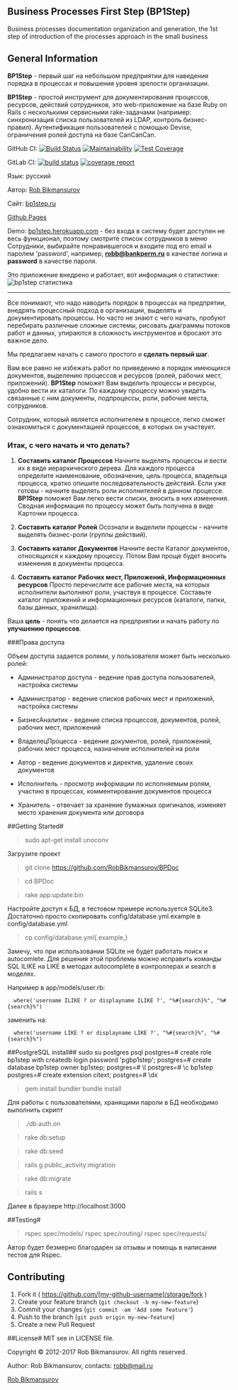 Business Processes First Step (BP1Step)
---
Business processes documentation organization and generation, the 1st step of introduction of the processes approach in the small business

## General Information

**BP1Step** - первый шаг на небольшом предприятии для наведения порядка в процессах и повышения уровня зрелости организации.

**BP1Step** - простой инструмент для документирования процессов, ресурсов, действий сотрудников, это web-приложение на базе Ruby on Rails с несколькими сервисными rake-задачами (например: синхронизация списка пользователей из LDAP, контроль бизнес-правил).
Аутентификация пользователей с помощью Devise, ограничения ролей доступа на базе CanCanCan.

GitHub CI: [![Build Status](https://travis-ci.org/RobBikmansurov/bp1step.svg?branch=master)](https://travis-ci.org/RobBikmansurov/bp1step)
[![Maintainability](https://api.codeclimate.com/v1/badges/243fc04d775701086f9f/maintainability)](https://codeclimate.com/github/RobBikmansurov/bp1step/maintainability)
[![Test Coverage](https://api.codeclimate.com/v1/badges/243fc04d775701086f9f/test_coverage)](https://codeclimate.com/github/RobBikmansurov/bp1step/test_coverage)

GitLab CI: [![build status](https://gitlab.com/RobBikmansurov/bp1step/badges/master/build.svg)](https://gitlab.com/RobBikmansurov/bp1step/commits/master)
[![coverage report](https://gitlab.com/RobBikmansurov/bp1step/badges/master/coverage.svg)](https://gitlab.com/RobBikmansurov/bp1step/commits/master)

Язык: русский

Автор: [Rob Bikmansurov](mailto:robb@mail.ru)

Сайт: [bp1step.ru](http://bp1step.ru)

[Github Pages](https://robbikmansurov.github.io/bp1step/)

Demo: [bp1step.herokuapp.com](https://bp1step.herokuapp.com/about) - без входа в систему будет доступен не весь функционал, поэтому смотрите список сотрудников в меню Сотрудники, выбирайте понравившегося и входите под его email и паролем 'password', например, **robb@bankperm.ru**  в качестве логина и **password** в качестве пароля.

Это приложение внедрено и работает, вот информация о статистике: 
![bp1step статистика](https://cloud.githubusercontent.com/assets/847150/20169830/d3917074-a753-11e6-814f-10d699d069e0.png)

---
Все понимают, что надо наводить порядок в процессах на предпрятии, внедрять процессный подход в организации, выделять и документировать процессы.
Но часто не знают с чего начать, пробуют перебирать различные сложные системы, рисовать диаграммы потоков работ и данных, упираются в сложность инструментов и бросают это важное дело.

Мы предлагаем начать с самого простого и **сделать первый шаг**.

Вам все равно не избежать работ по приведению в порядок имеющихся документов, выделению процессов и ресурсов (ролей, рабочих мест, приложений).
**BP1Step** поможет Вам выделить процессы и ресурсы, удобно вести их каталоги.
По каждому процессу можно увидеть связанные с ним документы, подпроцессы, роли, рабочие места, сотрудников.

Сотрудник, который является исполнителем в процессе, легко сможет ознакомиться с документацией процессов, в которых он участвует.

### Итак, с чего начать и что делать?

1. **Составить каталог Процессов**
Начните выделять процессы и вести их в виде иерархического дерева. Для каждого процесса определите наименование, обозначение, цель процесса, владельца процесса, кратко опишите последовательность действий. Если уже готовы - начните выделять роли исполнителей в данном процессе. **BP1Step** поможет Вам легко вести списки, вносить в них изменения. Сводная информация по процессу может быть получена в виде Карточки процесса.

2. **Составить каталог Ролей**
Осознали и выделили процессы - начните выделять бизнес-роли (группы действий).

3. **Составить каталог Документов**
Начните вести Каталог документов, относящихся к каждому процессу. Потом Вам проще будет вносить изменения в документы процесса.

4. **Составить каталог Рабочих мест, Приложений, Информационных ресурсов**
Просто перечислите все рабочие места, на которых исполнители выполняют роли, участвуя в процессе. Составьте каталог приложений и информационных ресурсов (каталоги, папки, базы данных, хранилища).

Ваша **цель** - понять что делается на предприятии и начать работу по **улучшению процессов**.

###Права доступа

Объем доступа задается ролями, у пользователя может быть несколько ролей:

*  Администратор доступа - ведение прав доступа пользователей, настройка системы

*  Администратор - ведение списков рабочих мест и приложений, настройка системы

*  БизнесАналитик - ведение списка процессов, документов, ролей, рабочих мест, приложений

*  ВладелецПроцесса - ведение документов, ролей, приложений, рабочих мест процесса, назначение исполнителей на роли

*  Автор - ведение документов и директив, удаление своих документов

*  Исполнитель - просмотр информации по исполняемым ролям, участию в процессах, комментирование документов процесса

*  Хранитель - отвечает за хранение бумажных оригиналов, изменяет место хранения документа или договора

##Getting Started#

>sudo apt-get install unoconv

Загрузите проект 

>git clone https://github.com/RobBikmansurov/BPDoc

>cd BPDoc

>rake app:update:bin

Настройте доступ к БД, в тестовом примере используется SQLite3.
Достаточно просто скопировать config/database.yml.example в config/database.yml

>cp config/database.yml{.example,} 

Замечу, что при использовании SQLite не будет работать поиск и
autocomlete. Для решения этой проблемы можно исправить команды SQL ILIKE на LIKE в методах autocomplete в контроллерах и search в моделях.

Например в app/models/user.rb:

      where('username ILIKE ? or displayname ILIKE ?', "%#{search}%", "%#{search}%")

заменить на:

      where('username LIKE ? or displayname LIKE ?', "%#{search}%", "%#{search}%")

##PostgreSQL install##
sudo su postgres
psql
postgres=# create role bp1step with createdb login password 'pgbp1step';
postgres=# create database bp1step owner bp1step;
postgres=# \l
postgres=# \c bp1step
postgres=# create extension citext;
postgres=# \dx

>gem install bundler
>bundle install

Для работы с пользователями, хранящими пароли в БД необходимо выполнить скрипт

>./db.auth.on

>rake db:setup

>rake db:seed

>rails g public_activity:migration

>rake db:migrate

>rails s

Далее в браузере http://localhost:3000

##Testing#

>rspec spec/models/
>rspec spec/routing/
>rspec spec/requests/

Автор будет безмерно благодарен за отзывы и помощь в написании тестов для Rspec.

## Contributing

1. Fork it ( https://github.com/[my-github-username]/storage/fork )
2. Create your feature branch (`git checkout -b my-new-feature`)
3. Commit your changes (`git commit -am 'Add some feature'`)
4. Push to the branch (`git push origin my-new-feature`)
5. Create a new Pull Request

##License#
MIT
 see in LICENSE file.

 Copyright &copy; 2012-2017 Rob Bikmansurov. All rights reserved.
 
 Author: Rob Bikmansurov, contacts: robb@mail.ru


 [Rob Bikmansurov](mailto:robb@mail.ru)
